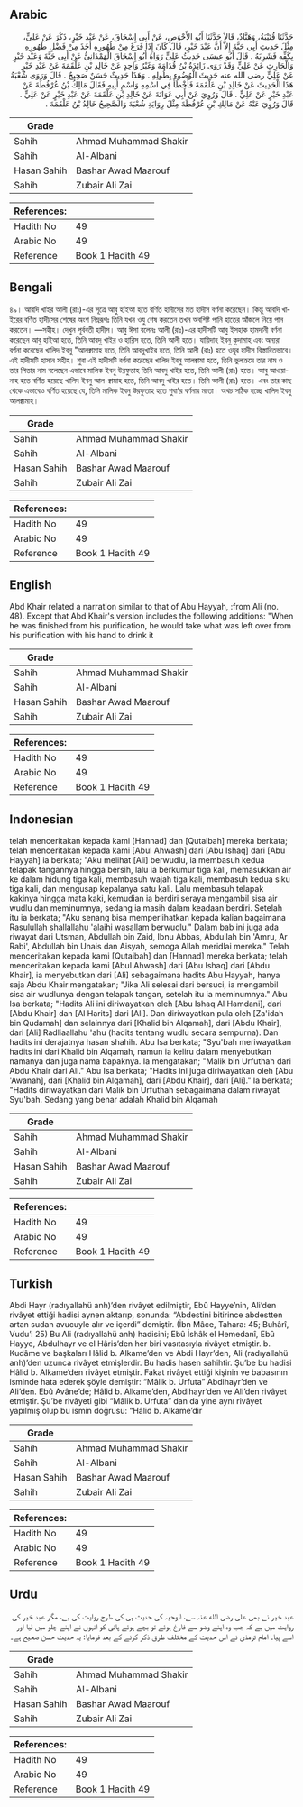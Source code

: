 ## Arabic


<div dir="rtl" lang="ar" style={{fontSize:'larger',backgroundColor:'#f8f9fa',padding:20}}>
حَدَّثَنَا قُتَيْبَةُ، وَهَنَّادٌ، قَالاَ حَدَّثَنَا أَبُو الأَحْوَصِ، عَنْ أَبِي إِسْحَاقَ، عَنْ عَبْدِ خَيْرٍ، ذَكَرَ عَنْ عَلِيٍّ، مِثْلَ حَدِيثِ أَبِي حَيَّةَ إِلاَّ أَنَّ عَبْدَ خَيْرٍ، قَالَ كَانَ إِذَا فَرَغَ مِنْ طُهُورِهِ أَخَذَ مِنْ فَضْلِ طَهُورِهِ بِكَفِّهِ فَشَرِبَهُ ‏.‏ قَالَ أَبُو عِيسَى حَدِيثُ عَلِيٍّ رَوَاهُ أَبُو إِسْحَاقَ الْهَمْدَانِيُّ عَنْ أَبِي حَيَّةَ وَعَبْدِ خَيْرٍ وَالْحَارِثِ عَنْ عَلِيٍّ وَقَدْ رَوَى زَائِدَةُ بْنُ قُدَامَةَ وَغَيْرُ وَاحِدٍ عَنْ خَالِدِ بْنِ عَلْقَمَةَ عَنْ عَبْدِ خَيْرٍ عَنْ عَلِيٍّ رضى الله عنه حَدِيثَ الْوُضُوءِ بِطُولِهِ ‏.‏ وَهَذَا حَدِيثٌ حَسَنٌ صَحِيحٌ ‏.‏ قَالَ وَرَوَى شُعْبَةُ هَذَا الْحَدِيثَ عَنْ خَالِدِ بْنِ عَلْقَمَةَ فَأَخْطَأَ فِي اسْمِهِ وَاسْمِ أَبِيهِ فَقَالَ مَالِكُ بْنُ عُرْفُطَةَ عَنْ عَبْدِ خَيْرٍ عَنْ عَلِيٍّ ‏.‏ قَالَ وَرُوِيَ عَنْ أَبِي عَوَانَةَ عَنْ خَالِدِ بْنِ عَلْقَمَةَ عَنْ عَبْدِ خَيْرٍ عَنْ عَلِيٍّ ‏.‏ قَالَ وَرُوِيَ عَنْهُ عَنْ مَالِكِ بْنِ عُرْفُطَةَ مِثْلَ رِوَايَةِ شُعْبَةَ وَالصَّحِيحُ خَالِدُ بْنُ عَلْقَمَةَ ‏.‏
</div>
<div style={{backgroundColor:'#f8f9fa',padding:20, marginBottom: 10}}><table> <thead> <tr> <th>Grade</th> <th></th> </tr> </thead> <tbody> <tr><td>Sahih</td><td>Ahmad Muhammad Shakir</td></tr><tr><td>Sahih</td><td>Al-Albani</td></tr><tr><td>Hasan Sahih</td><td>Bashar Awad Maarouf</td></tr><tr><td>Sahih</td><td>Zubair Ali Zai</td></tr></tbody></table><table> <thead> <tr> <th>References:</th> <th></th> </tr> </thead> <tbody><tr><td>Hadith No</td><td>49</td></tr><tr><td>Arabic No</td><td>49</td></tr><tr><td>Reference</td><td>Book 1 Hadith 49</td></tr></tbody></table></div>

## Bengali


<div dir="ltr" lang="bn" style={{fontSize:'larger',backgroundColor:'#f8f9fa',padding:20}}>
৪৯। আবদি খাইর আলী (রাঃ)-এর সূত্রে আবু হাইআ হতে বর্ণিত হাদীসের মত হাদীস বর্ণনা করেছেন। কিন্তু আবদি খাইরের বর্ণিত হাদীসের শেষের অংশ নিম্নরূপঃ তিনি যখন ওযু শেষ করতেন তখন অবশিষ্ট পানি হাতের আঁজলে নিয়ে পান করতেন। —সহীহ। দেখুন পূর্ববতী হাদীস। আবু ঈসা বলেনঃ আলী (রাঃ)-এর হাদীসটি আবু ইসহাক হামদানী বর্ণনা করেছেন আবু হাইআ হতে, তিনি আবদু খাইর ও হারিস হতে, তিনি আলী হতে। যায়িদাহ ইবনু কুদামাহ এবং অন্যরা বর্ণনা করেছেন খালিদ ইবনু "আলক্বামাহ হতে, তিনি আবদুখাইর হতে, তিনি আলী (রাঃ) হতে ওযুর হাদীস বিস্তারিতভাবে। এই হাদীসটি হাসান সহীহ। শুবা এই হাদীসটি বর্ণনা করেছেন খালিদ ইবনু আলক্বামা হতে, তিনি ভুলক্রমে তার নাম ও তার পিতার নাম বলেছেন এভাবে মালিক ইবনু উরফুতাহ তিনি আবদু খাইর হতে, তিনি আলী (রাঃ) হতে। আবু আওয়ানাহ হতে বর্ণিত হয়েছে খালিদ ইবনু আল-ক্বামাহ হতে, তিনি আবদু খাইর হতে। তিনি আলী (রাঃ) হতে। এবং তার কাছ থেকে এভাবেও বর্ণিত হয়েছে যে, তিনি মালিক ইবনু উরফুতাহ হতে শুবা’র বর্ণনার মতো। অথচ সঠিক হচ্ছে খালিদ ইবনু আলক্বামাহ।
</div>
<div style={{backgroundColor:'#f8f9fa',padding:20, marginBottom: 10}}><table> <thead> <tr> <th>Grade</th> <th></th> </tr> </thead> <tbody> <tr><td>Sahih</td><td>Ahmad Muhammad Shakir</td></tr><tr><td>Sahih</td><td>Al-Albani</td></tr><tr><td>Hasan Sahih</td><td>Bashar Awad Maarouf</td></tr><tr><td>Sahih</td><td>Zubair Ali Zai</td></tr></tbody></table><table> <thead> <tr> <th>References:</th> <th></th> </tr> </thead> <tbody><tr><td>Hadith No</td><td>49</td></tr><tr><td>Arabic No</td><td>49</td></tr><tr><td>Reference</td><td>Book 1 Hadith 49</td></tr></tbody></table></div>

## English


<div dir="ltr" lang="en" style={{fontSize:'larger',backgroundColor:'#f8f9fa',padding:20}}>
Abd Khair related a narration similar to that of Abu Hayyah, :from Ali (no. 48). Except that Abd Khair's version includes the following additions: "When he was finished from his purification, he would take what was left over from his purification with his hand to drink it
</div>
<div style={{backgroundColor:'#f8f9fa',padding:20, marginBottom: 10}}><table> <thead> <tr> <th>Grade</th> <th></th> </tr> </thead> <tbody> <tr><td>Sahih</td><td>Ahmad Muhammad Shakir</td></tr><tr><td>Sahih</td><td>Al-Albani</td></tr><tr><td>Hasan Sahih</td><td>Bashar Awad Maarouf</td></tr><tr><td>Sahih</td><td>Zubair Ali Zai</td></tr></tbody></table><table> <thead> <tr> <th>References:</th> <th></th> </tr> </thead> <tbody><tr><td>Hadith No</td><td>49</td></tr><tr><td>Arabic No</td><td>49</td></tr><tr><td>Reference</td><td>Book 1 Hadith 49</td></tr></tbody></table></div>

## Indonesian


<div dir="ltr" lang="id" style={{fontSize:'larger',backgroundColor:'#f8f9fa',padding:20}}>
telah menceritakan kepada kami [Hannad] dan [Qutaibah] mereka berkata; telah menceritakan kepada kami [Abul Ahwash] dari [Abu Ishaq] dari [Abu Hayyah] ia berkata; "Aku melihat [Ali] berwudlu, ia membasuh kedua telapak tangannya hingga bersih, lalu ia berkumur tiga kali, memasukkan air ke dalam hidung tiga kali, membasuh wajah tiga kali, membasuh kedua siku tiga kali, dan mengusap kepalanya satu kali. Lalu membasuh telapak kakinya hingga mata kaki, kemudian ia berdiri seraya mengambil sisa air wudlu dan meminumnya, sedang ia masih dalam keadaan berdiri. Setelah itu ia berkata; "Aku senang bisa memperlihatkan kepada kalian bagaimana Rasulullah shallallahu 'alaihi wasallam berwudlu." Dalam bab ini juga ada riwayat dari Utsman, Abdullah bin Zaid, Ibnu Abbas, Abdullah bin 'Amru, Ar Rabi', Abdullah bin Unais dan Aisyah, semoga Allah meridlai mereka." Telah menceritakan kepada kami [Qutaibah] dan [Hannad] mereka berkata; telah menceritakan kepada kami [Abul Ahwash] dari [Abu Ishaq] dari [Abdu Khair], ia menyebutkan dari [Ali] sebagaimana hadits Abu Hayyah, hanya saja Abdu Khair mengatakan; "Jika Ali selesai dari bersuci, ia mengambil sisa air wudlunya dengan telapak tangan, setelah itu ia meminumnya." Abu Isa berkata; "Hadits Ali ini diriwayatkan oleh [Abu Ishaq Al Hamdani], dari [Abdu Khair] dan [Al Harits] dari [Ali]. Dan diriwayatkan pula oleh [Za'idah bin Qudamah] dan selainnya dari [Khalid bin Alqamah], dari [Abdu Khair], dari [Ali] Radliaallahu 'ahu (hadits tentang wudlu secara sempurna). Dan hadits ini derajatnya hasan shahih. Abu Isa berkata; "Syu'bah meriwayatkan hadits ini dari Khalid bin Alqamah, namun ia keliru dalam menyebutkan namanya dan juga nama bapaknya. Ia mengatakan; "Malik bin Urfuthah dari Abdu Khair dari Ali." Abu Isa berkata; "Hadits ini juga diriwayatkan oleh [Abu 'Awanah], dari [Khalid bin Alqamah], dari [Abdu Khair], dari [Ali]." Ia berkata; "Hadits diriwayatkan dari Malik bin Urfuthah sebagaimana dalam riwayat Syu'bah. Sedang yang benar adalah Khalid bin Alqamah
</div>
<div style={{backgroundColor:'#f8f9fa',padding:20, marginBottom: 10}}><table> <thead> <tr> <th>Grade</th> <th></th> </tr> </thead> <tbody> <tr><td>Sahih</td><td>Ahmad Muhammad Shakir</td></tr><tr><td>Sahih</td><td>Al-Albani</td></tr><tr><td>Hasan Sahih</td><td>Bashar Awad Maarouf</td></tr><tr><td>Sahih</td><td>Zubair Ali Zai</td></tr></tbody></table><table> <thead> <tr> <th>References:</th> <th></th> </tr> </thead> <tbody><tr><td>Hadith No</td><td>49</td></tr><tr><td>Arabic No</td><td>49</td></tr><tr><td>Reference</td><td>Book 1 Hadith 49</td></tr></tbody></table></div>

## Turkish


<div dir="ltr" lang="tr" style={{fontSize:'larger',backgroundColor:'#f8f9fa',padding:20}}>
Abdi Hayr (radıyallahü anh)’den rivâyet edilmiştir, Ebû Hayye’nin, Ali’den rivâyet ettiği hadisi aynen aktarıp, sonunda: “Abdestini bitirince abdestten artan sudan avucuyle alır ve içerdi” demiştir. (İbn Mâce, Tahara: 45; Buhârî, Vudu’: 25) Bu Ali (radıyallahü anh) hadisini; Ebû İshâk el Hemedanî, Ebû Hayye, Abdulhayr ve el Hâris’den her biri vasıtasıyla rivâyet etmiştir. b. Kudâme ve başkaları Hâlid b. Alkame’den ve Abdi Hayr’den, Ali (radıyallahü anh)’den uzunca rivâyet etmişlerdir. Bu hadis hasen sahihtir. Şu’be bu hadisi Hâlid b. Alkame’den rivâyet etmiştir. Fakat rivâyet ettiği kişinin ve babasının isminde hata ederek şöyle demiştir: “Mâlik b. Urfuta” Abdihayr’den ve Ali’den. Ebû Avâne’de; Hâlid b. Alkame’den, Abdihayr’den ve Ali’den rivâyet etmiştir. Şu’be rivâyeti gibi “Mâlik b. Urfuta” dan da yine aynı rivâyet yapılmış olup bu ismin doğrusu: “Hâlid b. Alkame’dir
</div>
<div style={{backgroundColor:'#f8f9fa',padding:20, marginBottom: 10}}><table> <thead> <tr> <th>Grade</th> <th></th> </tr> </thead> <tbody> <tr><td>Sahih</td><td>Ahmad Muhammad Shakir</td></tr><tr><td>Sahih</td><td>Al-Albani</td></tr><tr><td>Hasan Sahih</td><td>Bashar Awad Maarouf</td></tr><tr><td>Sahih</td><td>Zubair Ali Zai</td></tr></tbody></table><table> <thead> <tr> <th>References:</th> <th></th> </tr> </thead> <tbody><tr><td>Hadith No</td><td>49</td></tr><tr><td>Arabic No</td><td>49</td></tr><tr><td>Reference</td><td>Book 1 Hadith 49</td></tr></tbody></table></div>

## Urdu


<div dir="rtl" lang="ur" style={{fontSize:'larger',backgroundColor:'#f8f9fa',padding:20}}>
عبد خیر نے بھی علی رضی الله عنہ سے، ابوحیہ کی حدیث ہی کی طرح روایت کی ہے، مگر عبد خیر کی روایت میں ہے کہ جب وہ اپنے وضو سے فارغ ہوئے تو بچے ہوئے پانی کو انہوں نے اپنے چلو میں لیا اور اسے پیا۔ امام ترمذی نے اس حدیث کے مختلف طرق ذکر کرنے کے بعد فرمایا: یہ حدیث حسن صحیح ہے۔
</div>
<div style={{backgroundColor:'#f8f9fa',padding:20, marginBottom: 10}}><table> <thead> <tr> <th>Grade</th> <th></th> </tr> </thead> <tbody> <tr><td>Sahih</td><td>Ahmad Muhammad Shakir</td></tr><tr><td>Sahih</td><td>Al-Albani</td></tr><tr><td>Hasan Sahih</td><td>Bashar Awad Maarouf</td></tr><tr><td>Sahih</td><td>Zubair Ali Zai</td></tr></tbody></table><table> <thead> <tr> <th>References:</th> <th></th> </tr> </thead> <tbody><tr><td>Hadith No</td><td>49</td></tr><tr><td>Arabic No</td><td>49</td></tr><tr><td>Reference</td><td>Book 1 Hadith 49</td></tr></tbody></table></div>